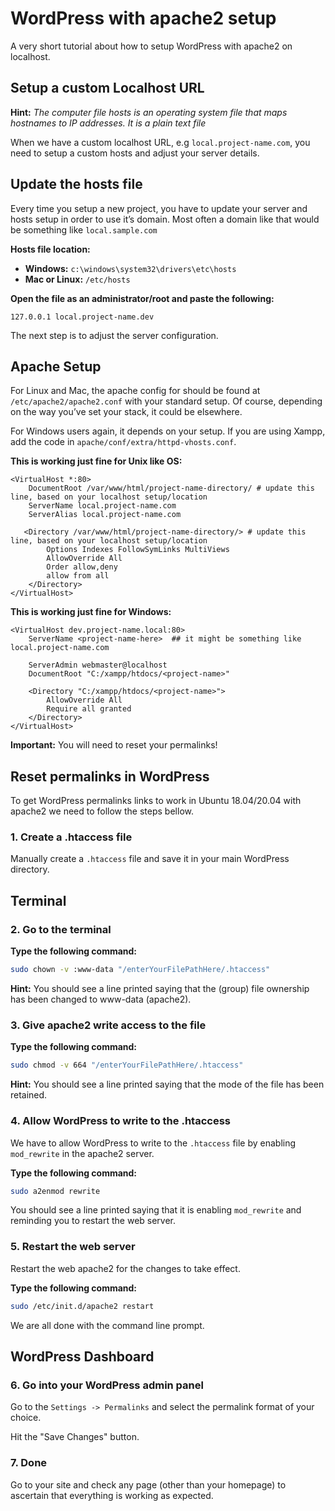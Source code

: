 # WordPress with apache2 setup

A very short tutorial about how to setup WordPress with apache2 on localhost.

## Setup a custom Localhost URL

**Hint:** *The computer file hosts is an operating system file that maps hostnames to IP addresses. It is a plain text file*

When we have a custom localhost URL, e.g `local.project-name.com`, you need to setup a custom hosts and adjust your server details.

## Update the hosts file

Every time you setup a new project, you have to update your server and hosts setup in order to use it’s domain. 
Most often a domain like that would be something like `local.sample.com`

**Hosts file location:**

- **Windows:** `c:\windows\system32\drivers\etc\hosts`
- **Mac or Linux:** `/etc/hosts`

**Open the file as an administrator/root and paste the following:**

`127.0.0.1 local.project-name.dev`

The next step is to adjust the server configuration.

## Apache Setup

For Linux and Mac, the apache config for should be found at `/etc/apache2/apache2.conf` with your standard setup. Of course, depending on the way you’ve set your stack, it could be elsewhere.

For Windows users again, it depends on your setup. If you are using Xampp, add the code in `apache/conf/extra/httpd-vhosts.conf`.

**This is working just fine for Unix like OS:**

```
<VirtualHost *:80>
    DocumentRoot /var/www/html/project-name-directory/ # update this line, based on your localhost setup/location
    ServerName local.project-name.com
    ServerAlias local.project-name.com

   <Directory /var/www/html/project-name-directory/> # update this line, based on your localhost setup/location
        Options Indexes FollowSymLinks MultiViews
        AllowOverride All
        Order allow,deny
        allow from all
    </Directory>
</VirtualHost>
```

**This is working just fine for Windows:**

```
<VirtualHost dev.project-name.local:80>
    ServerName <project-name-here>  ## it might be something like local.project-name.com

    ServerAdmin webmaster@localhost
    DocumentRoot "C:/xampp/htdocs/<project-name>"

    <Directory "C:/xampp/htdocs/<project-name>">
        AllowOverride All
        Require all granted
    </Directory>
</VirtualHost>
```
**Important:** You will need to reset your permalinks!

## Reset permalinks in WordPress

To get WordPress permalinks links to work in Ubuntu 18.04/20.04 with apache2 we need to follow the steps bellow.

### 1. Create a .htaccess file

Manually create a `.htaccess` file and save it in your main WordPress directory.

## Terminal

### 2. Go to the terminal

**Type the following command:**

```bash
sudo chown -v :www-data "/enterYourFilePathHere/.htaccess"
```

**Hint:** You should see a line printed saying that the (group) file ownership has been changed to www-data (apache2).

### 3. Give apache2 write access to the file

**Type the following command:**

```bash
sudo chmod -v 664 "/enterYourFilePathHere/.htaccess"
```

**Hint:** You should see a line printed saying that the mode of the file has been retained.

### 4. Allow WordPress to write to the .htaccess

We have to allow WordPress to write to the `.htaccess` file by enabling `mod_rewrite` in the apache2 server. 

**Type the following command:**

```bash
sudo a2enmod rewrite
```
You should see a line printed saying that it is enabling `mod_rewrite` and reminding you to restart the web server.

### 5. Restart the web server

Restart the web apache2 for the changes to take effect.

**Type the following command:**

```bash
sudo /etc/init.d/apache2 restart
```

We are all done with the command line prompt.

## WordPress Dashboard

### 6. Go into your WordPress admin panel 

Go to the `Settings -> Permalinks` and select the permalink format of your choice. 

Hit the "Save Changes" button.

### 7. Done

Go to your site and check any page (other than your homepage) to ascertain that everything is working as expected.
